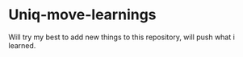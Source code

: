 # Uniq-move-learnings
Will try my best to add new things to this repository, will push what i learned.
